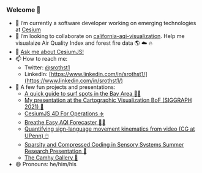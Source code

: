 ### Welcome 👋

- 🔭 I’m currently a software developer working on emerging technologies at [Cesium](https://github.com/CesiumGS)
- 👯 I’m looking to collaborate on [california-aqi-visualization](https://github.com/srothst1/california-aqi-visualization). Help me visualaize Air Quality Index and forest fire data 🌎 ☁️ 🔥
- 💬 [Ask me about CesiumJS!](https://community.cesium.com/c/cesiumjs/5)
- 📫 How to reach me:
  - Twitter: [@srothst1](https://twitter.com/srothst1) 
  - LinkedIn: [https://www.linkedin.com/in/srothst1/](https://www.linkedin.com/in/srothst1/)
- 🔨 A few fun projects and presentations: 
  - [A quick guide to surf spots in the Bay Area 🏄‍♂️](https://cesium.com/ion/stories/viewer/?id=188a3346-d7b8-42bf-91a2-ce06ed939d00)
  - [My presentation at the Cartographic Visualization BoF (SIGGRAPH 2021) 🤖](https://www.youtube.com/watch?v=CJcHQm1WEpY)
  - [CesiumJS 4D For Operations ✈️](https://youtu.be/0NcUGMiG7ls)
  - [Breathe Easy AQI Forecaster 📱😷](https://play.google.com/store/apps/details?id=software995.breath_easy&hl=en_US&gl=US)
  - [Quantifying sign-language movement kinematics from video (CG at UPenn) 🖱️](https://www.youtube.com/watch?v=-JAULYo83Vw)
  - [Sparsity and Compressed Coding in Sensory Systems Summer Research Presentation 📸](https://www.youtube.com/watch?v=d28SsU_s6eY)
  - [The Camhy Gallery 🎨](https://www.youtube.com/watch?v=-F7nwTo7On8)
- 😄 Pronouns: he/him/his
